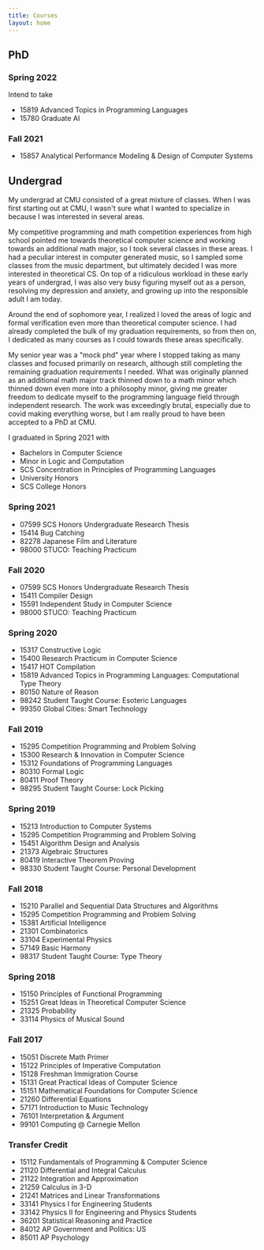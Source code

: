 ```yaml
---
title: Courses
layout: home
---
```


## PhD

### Spring 2022

Intend to take

- 15819 Advanced Topics in Programming Languages
- 15780 Graduate AI

### Fall 2021

- 15857 Analytical Performance Modeling & Design of Computer Systems

## Undergrad

My undergrad at CMU consisted of a great mixture of classes. When I was first starting out at CMU, I wasn't sure what I wanted to specialize in because I was interested in several areas.

My competitive programming and math competition experiences from high school pointed me towards theoretical computer science and working towards an additional math major, so I took several classes in these areas. I had a peculiar interest in computer generated music, so I sampled some classes from the music department, but ultimately decided I was more interested in theoretical CS. On top of a ridiculous workload in these early years of undergrad, I was also very busy figuring myself out as a person, resolving my depression and anxiety, and growing up into the responsible adult I am today.

Around the end of sophomore year, I realized I loved the areas of logic and formal verification even more than theoretical computer science. I had already completed the bulk of my graduation requirements, so from then on, I dedicated as many courses as I could towards these areas specifically.

My senior year was a "mock phd" year where I stopped taking as many classes and focused primarily on research, although still completing the remaining graduation requirements I needed. What was originally planned as an additional math major track thinned down to a math minor which thinned down even more into a philosophy minor, giving me greater freedom to dedicate myself to the programming language field through independent research. The work was exceedingly brutal, especially due to covid making everything worse, but I am really proud to have been accepted to a PhD at CMU.

I graduated in Spring 2021 with
- Bachelors in Computer Science
- Minor in Logic and Computation
- SCS Concentration in Principles of Programming Languages
- University Honors
- SCS College Honors

### Spring 2021

- 07599 SCS Honors Undergraduate Research Thesis
- 15414 Bug Catching
- 82278 Japanese Film and Literature
- 98000 STUCO: Teaching Practicum

### Fall 2020

- 07599 SCS Honors Undergraduate Research Thesis
- 15411 Compiler Design
- 15591 Independent Study in Computer Science
- 98000 STUCO: Teaching Practicum

### Spring 2020

- 15317 Constructive Logic
- 15400 Research Practicum in Computer Science
- 15417 HOT Compilation
- 15819 Advanced Topics in Programming Languages: Computational Type Theory
- 80150 Nature of Reason
- 98242 Student Taught Course: Esoteric Languages
- 99350 Global Cities: Smart Technology

### Fall 2019

- 15295 Competition Programming and Problem Solving
- 15300 Research & Innovation in Computer Science
- 15312 Foundations of Programming Languages
- 80310 Formal Logic
- 80411 Proof Theory
- 98295 Student Taught Course: Lock Picking

### Spring 2019

- 15213 Introduction to Computer Systems
- 15295 Competition Programming and Problem Solving
- 15451 Algorithm Design and Analysis
- 21373 Algebraic Structures
- 80419 Interactive Theorem Proving
- 98330 Student Taught Course: Personal Development

### Fall 2018

- 15210 Parallel and Sequential Data Structures and Algorithms
- 15295 Competition Programming and Problem Solving
- 15381 Artificial Intelligence
- 21301 Combinatorics
- 33104 Experimental Physics
- 57149 Basic Harmony
- 98317 Student Taught Course: Type Theory

### Spring 2018

- 15150 Principles of Functional Programming
- 15251 Great Ideas in Theoretical Computer Science
- 21325 Probability
- 33114 Physics of Musical Sound

### Fall 2017

- 15051 Discrete Math Primer
- 15122 Principles of Imperative Computation
- 15128 Freshman Immigration Course
- 15131 Great Practical Ideas of Computer Science
- 15151 Mathematical Foundations for Computer Science
- 21260 Differential Equations
- 57171 Introduction to Music Technology
- 76101 Interpretation & Argument
- 99101 Computing @ Carnegie Mellon

### Transfer Credit

- 15112 Fundamentals of Programming & Computer Science
- 21120 Differential and Integral Calculus
- 21122 Integration and Approximation
- 21259 Calculus in 3-D 
- 21241 Matrices and Linear Transformations
- 33141 Physics I for Engineering Students
- 33142 Physics II for Engineering and Physics Students
- 36201 Statistical Reasoning and Practice
- 84012 AP Government and Politics: US
- 85011 AP Psychology